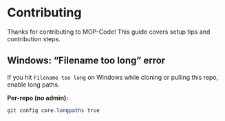 # Contributing

Thanks for contributing to MOP-Code! This guide covers setup tips and contribution steps.

## Windows: “Filename too long” error

If you hit `Filename too long` on Windows while cloning or pulling this repo, enable long paths.

**Per-repo (no admin):**
```powershell
git config core.longpaths true

